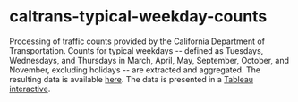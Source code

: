 # caltrans-typical-weekday-counts
Processing of traffic counts provided by the California Department of Transportation.  Counts for typical weekdays -- defined as Tuesdays, Wednesdays, and Thursdays in March, April, May, September, October, and November, excluding holidays -- are extracted and aggregated.  The resulting data is available [here](https://mtcdrive.app.box.com/share-data).  The data is presented in a [Tableau interactive](http://analytics.mtc.ca.gov/foswiki/Main/CaltransFlows).  
